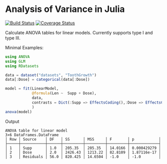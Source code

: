 # Analysis of Variance in Julia
[![Build Status](https://travis-ci.org/marcpabst/ANOVA.jl.svg?branch=master)](https://travis-ci.org/marcpabst/ANOVA.jl)
[![Coverage Status](https://coveralls.io/repos/github/marcpabst/ANOVA.jl/badge.svg?branch=master)](https://coveralls.io/github/marcpabst/ANOVA.jl?branch=master)


Calculate ANOVA tables for linear models. Currently supports type I and type III.

Minimal Examples:

```julia
using ANOVA
using GLM
using RDatasets

data = dataset("datasets", "ToothGrowth")
data[:Dose] = categorical(data[:Dose])

model = fit(LinearModel,
            @formula(Len ~  Supp + Dose), 
            data, 
            contrasts = Dict(:Supp => EffectsCoding(),:Dose => EffectsCoding()),
            )
anova(model)
 ```
 Output
 ```
ANOVA table for linear model
3×6 DataFrames.DataFrame
│ Row │ Source    │ DF   │ SS      │ MSS     │ F       │ p           │
├─────┼───────────┼──────┼─────────┼─────────┼─────────┼─────────────┤
│ 1   │ Supp      │ 1.0  │ 205.35  │ 205.35  │ 14.0166 │ 0.000429279 │
│ 2   │ Dose      │ 2.0  │ 2426.43 │ 1213.22 │ 82.8109 │ 1.87116e-17 │
│ 3   │ Residuals │ 56.0 │ 820.425 │ 14.6504 │ -1.0    │ -1.0        │
```

